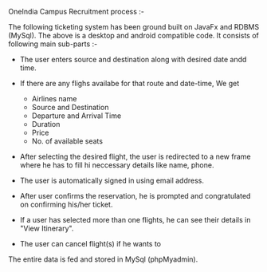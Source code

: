 OneIndia Campus Recruitment process :-

The following ticketing system has been ground built on JavaFx and RDBMS (MySql). The above is a desktop and android compatible code. 
It consists of following main sub-parts :-
- The user enters source and destination along with desired date andd time.
- If there are any flighs availabe for that route and date-time, We get 
    - Airlines name
    - Source and Destination
    - Departure and Arrival Time 
    - Duration
    - Price
    - No. of available seats
 
 - After selecting the desired flight, the user is redirected to a new frame where he has to fill hi neccessary details like name, phone.
 - The user is automatically signed in using email address.
 - After user confirms the reservation, he is prompted and congratulated on confirming his/her ticket.
 - If a user has selected more than one flights, he can see their details in "View Itinerary".
 - The user can cancel flight(s) if he wants to
 
 The entire data is fed and stored in MySql (phpMyadmin).
 
 
